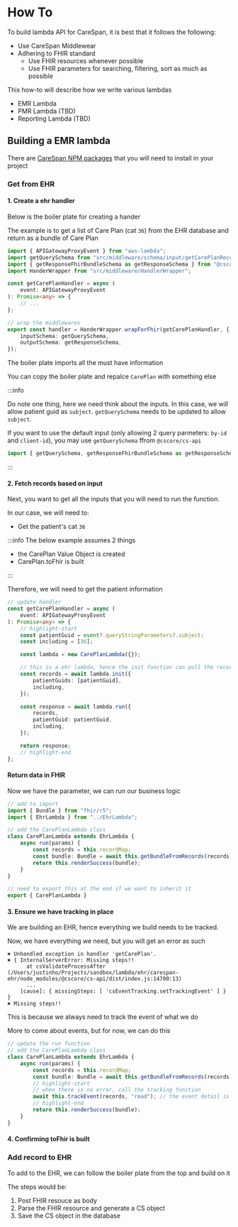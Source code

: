# How To

To build lambda API for CareSpan, it is best that it follows the following:

* Use CareSpan Middlewear
* Adhering to FHIR standard
  * Use FHIR resources whenever possible
  * Use FHIR parameters for searching, filtering, sort as much as possible

This how-to will describe how we write various lambdas

* EMR Lambda
* PMR Lambda (TBD)
* Reporting Lambda (TBD)

## Building a EMR lambda

There are [CareSpan NPM packages](https://carespan-health.github.io/ts-npm/docs/intro) that you will need to install in your project

### Get from EHR

#### 1. Create a ehr handler

Below is the boiler plate for creating a hander

The example is to get a list of Care Plan (cat `36`) from the EHR database and return as a bundle of Care Plan

```typescript
import { APIGatewayProxyEvent } from "aws-lambda";
import getQuerySchema from "src/middleware/schema/input/getCarePlanRecordSchema";
import { getResponseFhirBundleSchema as getResponseSchema } from "@cscore/cs-api"
import HanderWrapper from "src/middleware/HandlerWrapper";

const getCarePlanHandler = async (
    event: APIGatewayProxyEvent
): Promise<any> => {
    // ...
};

// wrap the middlewares
export const handler = HanderWrapper.wrapForFhir(getCarePlanHandler, {
    inputSchema: getQuerySchema,
    outputSchema: getResponseSchema,
});
```

The boiler plate imports all the must have information

You can copy the boiler plate and repalce `CarePlan` with something else

:::info

Do note one thing, here we need think about the inputs. In this case, we will allow patient guid as `subject`. `getQuerySchema` needs to be updated to allow `subject`.

If you want to use the default input (only allowing 2 query parmeters: `by-id` and `client-id`), you may use `getQuerySchema` ffrom `@cscore/cs-api`


```typescript
import { getQuerySchema, getResponseFhirBundleSchema as getResponseSchema } from "@cscore/cs-api";

```
:::

#### 2. Fetch records based on input

Next, you want to get all the inputs that you will need to run the function.

In our case, we will need to:

* Get the patient's cat `36`

:::info
The below example assumes 2 things

* the CarePlan Value Object is created
* CarePlan.toFhir is built

:::

Therefore, we will need to get the patient information

```typescript
// update handler
const getCarePlanHandler = async (
    event: APIGatewayProxyEvent
): Promise<any> => {
    // highlight-start
    const patientGuid = event?.queryStringParameters?.subject;
    const including = [36];

    const lambda = new CarePlanLambda({});

    // this is a ehr lambda, hence the init function can pull the records for us
    const records = await lambda.init({
        patientGuids: [patientGuid],
        including,
    });

    const response = await lambda.run({
        records,
        patientGuid: patientGuid,
        including,
    });

    return response;
    // highlight-end
};

```


#### Return data in FHIR

Now we have the parameter, we can run our business logic

```typescript
// add to import
import { Bundle } from "fhir/r5";
import { EhrLambda } from "../EhrLambda";

// add the CarePlanLambda class
class CarePlanLambda extends EhrLambda {
    async run(params) {
        const records = this.recordMap;
        const bundle: Bundle = await this.getBundleFromRecords(records);
        return this.renderSuccess(bundle);
    }
}

// need to export this at the end if we want to inherit it
export { CarePlanLambda }
```

#### 3. Ensure we have tracking in place

We are building an EHR, hence everything we build needs to be tracked.

Now, we have everything we need, but you will get an error as such

```shell
✖ Unhandled exception in handler 'getCarePlan'.
✖ { InternalServerError: Missing steps!!
      at csValidateProcessAfter (/Users/justinho/Projects/sandbox/lambda/ehr/carespan-ehr/node_modules/@cscore/cs-api/dist/index.js:14700:13)
      ...
    [cause]: { missingSteps: [ 'csEventTracking.setTrackingEvent' ] } }
✖ Missing steps!!

```

This is because we always need to track the event of what we do

More to come about events, but for now, we can do this

```typescript
// update the run function
// add the CarePlanLambda class
class CarePlanLambda extends EhrLambda {
    async run(params) {
        const records = this.recordMap;
        const bundle: Bundle = await this.getBundleFromRecords(records);
        // highlight-start
        // when there is no error, call the tracking function
        await this.trackEvent(records, "read"); // the event detail is defined by the vo - in this case: src/vo/records/CarePlanRecord.ts
        // highlight-end
        return this.renderSuccess(bundle);
    }
}

```

#### 4. Confirming toFhir is built



### Add record to EHR

To add to the EHR, we can follow the boiler plate from the top and build on it

The steps would be:

1. Post FHIR resouce as body
1. Parse the FHIR resource and generate a CS object
1. Save the CS object in the database

